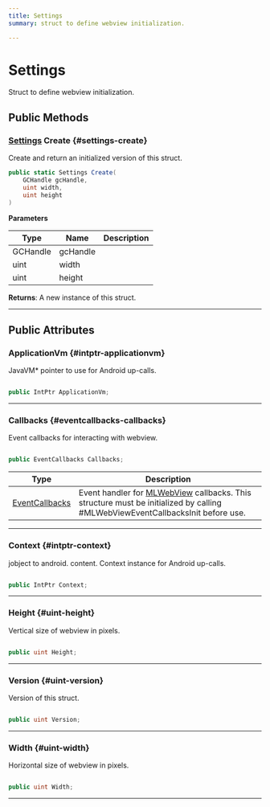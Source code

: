 ```yaml
---
title: Settings
summary: struct to define webview initialization. 

---
```


# Settings




Struct to define webview initialization.   





## Public Methods

### [Settings](/versioned_docs/version-03-Jan-2023/unity-api/api/UnityEngine.XR.MagicLeap/MLWebView/NativeBindings/UnityEngine.XR.MagicLeap.MLWebView.NativeBindings.Settings.md) Create {#settings-create}

Create and return an initialized version of this struct. 

```csharp
public static Settings Create(
    GCHandle gcHandle,
    uint width,
    uint height
)
```


**Parameters**

| Type | Name  | Description  | 
|--|--|--|
| GCHandle |gcHandle||
| uint |width||
| uint |height||






**Returns**: A new instance of this struct.



-----------

## Public Attributes

### ApplicationVm {#intptr-applicationvm}

JavaVM&#42; pointer to use for Android up-calls. 

```csharp

public IntPtr ApplicationVm;

```






-----------

### Callbacks {#eventcallbacks-callbacks}

Event callbacks for interacting with webview. 

```csharp

public EventCallbacks Callbacks;

```

| Type | Description  | 
|--|--|
| [EventCallbacks](/versioned_docs/version-03-Jan-2023/unity-api/api/UnityEngine.XR.MagicLeap/MLWebView/NativeBindings/UnityEngine.XR.MagicLeap.MLWebView.NativeBindings.EventCallbacks.md) | Event handler for [MLWebView](/versioned_docs/version-03-Jan-2023/unity-api/api/UnityEngine.XR.MagicLeap/MLWebView/UnityEngine.XR.MagicLeap.MLWebView.md) callbacks. This structure must be initialized by calling #MLWebViewEventCallbacksInit before use.  |





-----------

### Context {#intptr-context}

jobject to android. content. Context instance for Android up-calls. 

```csharp

public IntPtr Context;

```






-----------

### Height {#uint-height}

Vertical size of webview in pixels. 

```csharp

public uint Height;

```






-----------

### Version {#uint-version}

Version of this struct. 

```csharp

public uint Version;

```






-----------

### Width {#uint-width}

Horizontal size of webview in pixels. 

```csharp

public uint Width;

```






-----------

